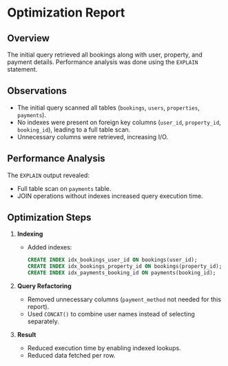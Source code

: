 # Optimization Report

## Overview
The initial query retrieved all bookings along with user, property, and payment details. Performance analysis was done using the `EXPLAIN` statement.

## Observations
- The initial query scanned all tables (`bookings`, `users`, `properties`, `payments`).
- No indexes were present on foreign key columns (`user_id`, `property_id`, `booking_id`), leading to a full table scan.
- Unnecessary columns were retrieved, increasing I/O.

## Performance Analysis
The `EXPLAIN` output revealed:
- Full table scan on `payments` table.
- JOIN operations without indexes increased query execution time.

## Optimization Steps
1. **Indexing**
   - Added indexes:
     ```sql
     CREATE INDEX idx_bookings_user_id ON bookings(user_id);
     CREATE INDEX idx_bookings_property_id ON bookings(property_id);
     CREATE INDEX idx_payments_booking_id ON payments(booking_id);
     ```

2. **Query Refactoring**
   - Removed unnecessary columns (`payment_method` not needed for this report).
   - Used `CONCAT()` to combine user names instead of selecting separately.

3. **Result**
   - Reduced execution time by enabling indexed lookups.
   - Reduced data fetched per row.

